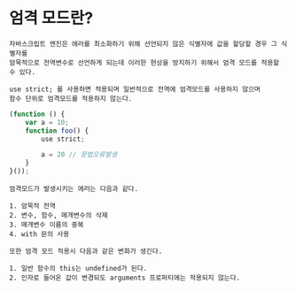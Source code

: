 # 엄격 모드란?

    자바스크립트 엔진은 에러를 최소화하기 위해 선언되지 않은 식별자에 값을 할당할 경우 그 식별자를
    암묵적으로 전역변수로 선언하게 되는데 이러한 현상을 방지하기 위해서 엄격 모드를 적용할 수 있다.

    use strict; 를 사용하면 적용되며 일반적으로 전역에 엄격모드를 사용하지 않으며
    함수 단위로 엄격모드를 적용하지 않는다.

```js
(function () {
    var a = 10;
    function foo() {
        use strict;

        a = 20 // 문법오류발생
    }
}());
```

    엄격모드가 발생시키는 에러는 다음과 같다.

    1. 암묵적 전역
    2. 변수, 함수, 매개변수의 삭제
    3. 매개변수 이름의 중복
    4. with 문의 사용

    또한 엄격 모드 적용시 다음과 같은 변화가 생긴다.

    1. 일반 함수의 this는 undefined가 된다.
    2. 인자로 들어온 값이 변경되도 arguments 프로퍼티에는 적용되지 않는다.
